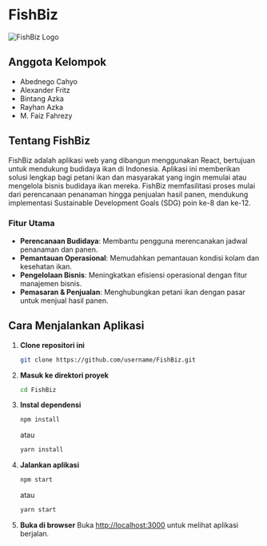 # FishBiz

![FishBiz Logo](path/to/logo.png)

## Anggota Kelompok
- Abednego Cahyo
- Alexander Fritz
- Bintang Azka
- Rayhan Azka
- M. Faiz Fahrezy

## Tentang FishBiz
FishBiz adalah aplikasi web yang dibangun menggunakan React, bertujuan untuk mendukung budidaya ikan di Indonesia. Aplikasi ini memberikan solusi lengkap bagi petani ikan dan masyarakat yang ingin memulai atau mengelola bisnis budidaya ikan mereka. FishBiz memfasilitasi proses mulai dari perencanaan penanaman hingga penjualan hasil panen, mendukung implementasi Sustainable Development Goals (SDG) poin ke-8 dan ke-12.

### Fitur Utama
- **Perencanaan Budidaya**: Membantu pengguna merencanakan jadwal penanaman dan panen.
- **Pemantauan Operasional**: Memudahkan pemantauan kondisi kolam dan kesehatan ikan.
- **Pengelolaan Bisnis**: Meningkatkan efisiensi operasional dengan fitur manajemen bisnis.
- **Pemasaran & Penjualan**: Menghubungkan petani ikan dengan pasar untuk menjual hasil panen.

## Cara Menjalankan Aplikasi

1. **Clone repositori ini**
    ```bash
    git clone https://github.com/username/FishBiz.git
    ```
2. **Masuk ke direktori proyek**
    ```bash
    cd FishBiz
    ```
3. **Instal dependensi**
    ```bash
    npm install
    ```
    atau
    ```bash
    yarn install
    ```
4. **Jalankan aplikasi**
    ```bash
    npm start
    ```
    atau
    ```bash
    yarn start
    ```
5. **Buka di browser**
    Buka [http://localhost:3000](http://localhost:3000) untuk melihat aplikasi berjalan.